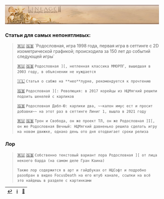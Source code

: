 ![](pics/logo.gif)

### Статьи для самых непонятливых:
> [🇷🇺](https://ru.wikipedia.org/wiki/Lineage_(компьютерная_игра)) [🇬🇧](https://en.wikipedia.org/wiki/Lineage_(video_game)) `Родословная, игра 1998 года, первая игра в сеттинге с 2D изометрической графикой; происходила за 150 лет до событий следующей игры`
> 
> [🇷🇺](https://ru.wikipedia.org/wiki/Lineage_II) [🇬🇧](https://en.wikipedia.org/wiki/Lineage_II) `Родословная ][, нетленная классика ММОРПГ, вышедшая в 2003 году, в объяснении не нуждается`
>
> [🇮🇱](http://neolurk.org/wiki/Lineage_II) `Статья о сабже на **нео**лурке, рекомендуется к прочтению`
> 
> [🇬🇧](https://en.wikipedia.org/wiki/Lineage_2:_Revolution) `Родословная ][: Революция: в 2017 корейцы из НЦМягкий решили подоить шекелей с карликов`
> 
> [🇬🇧](https://en.wikipedia.org/wiki/Lineage_W) `Родословная Дабл-Ю: карлики два, ~~калон имус ест и просит добавки~~ на этот раз в сеттинге Линиг 1, вышла в 2021 году`
> 
> [🇷🇺](https://ru.wikipedia.org/wiki/Lineage_Eternal:_Twilight_Resistance) [🇬🇧](https://en.wikipedia.org/wiki/Throne_and_Liberty) `Трон и Свобода, он же проект ТЛ, он же Родословная ]I[, он же Родословная Вечный: НЦМягкий давненько решила сделать игру на новом движке, однако день ото дня отодвигает сроки релиза`

### Лор
> [🇷🇺](https://l2db.ru/articles/1) [🇬🇧](https://forums.lineage2.com/topic/6018-the-past-the-lore-of-the-game-and-love-for-l2-erased/?do=findComment&comment=48182) `Собственно текстовый вариант лора Родословная ][ от лица некоего барда (на самом деле Гран Каина)`
>
>`Также лор содержится в арт и гайдбуках от НЦСофт и подробно разобран в видео FocusDeath на его ютуб канале, ссылки на всё это найдешь в разделе с картинками`

|[↩️](header.md)|[ℹ️](info.md)|[🔮](arts.md)|
|:---:|:---:|:---:|
